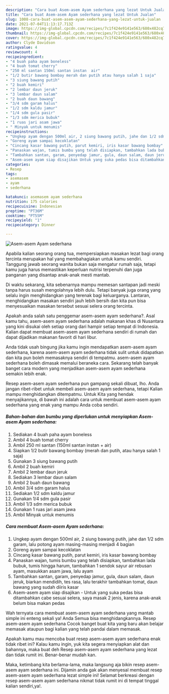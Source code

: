 ```yaml
---
description: "Cara buat Asem-asem Ayam sederhana yang lezat Untuk Jualan"
title: "Cara buat Asem-asem Ayam sederhana yang lezat Untuk Jualan"
slug: 1008-cara-buat-asem-asem-ayam-sederhana-yang-lezat-untuk-jualan
date: 2021-07-04T11:13:17.713Z
image: https://img-global.cpcdn.com/recipes/7c1f424e9141e563/680x482cq70/asem-asem-ayam-sederhana-foto-resep-utama.jpg
thumbnail: https://img-global.cpcdn.com/recipes/7c1f424e9141e563/680x482cq70/asem-asem-ayam-sederhana-foto-resep-utama.jpg
cover: https://img-global.cpcdn.com/recipes/7c1f424e9141e563/680x482cq70/asem-asem-ayam-sederhana-foto-resep-utama.jpg
author: Clyde Davidson
ratingvalue: 4
reviewcount: 4
recipeingredient:
- "4 buah paha ayam boneless"
- "4 buah tomat cherry"
- "250 ml santan 150ml santan instan  air"
- "1/2 butir bawang bombay merah dan putih atau hanya salah 1 saja"
- "3 siung bawang putih"
- "2 buah kemiri"
- "2 lembar daun jeruk"
- "3 lembar daun salam"
- "2 buah daun bawang"
- "3/4 sdm garam halus"
- "1/2 sdm kaldu jamur"
- "1/4 sdm gula pasir"
- "1/3 sdm merica bubuk"
- "1 ruas jari asam jawa"
- " Minyak untuk menumis"
recipeinstructions:
- "Ungkep ayam dengan 500ml air, 2 siung bawang putih, jahe dan 1/2 sdm garam, lalu potong ayam masing-masing menjadi 4 bagian"
- "Goreng ayam sampai kecoklatan"
- "Cincang kasar bawang putih, parut kemiri, iris kasar bawang bombay"
- "Panaskan wajan, tumis bumbu yang telah disiapkan, tambahkan lada bubuk, tumis hingga harum, tambahkan 1 sendok sayur air rebusan ayam, masukkan asam jawa, lalu ayam"
- "Tambahkan santan, garam, penyedap jamur, gula, daun salam, daun jeruk, biarkan mendidih, tes rasa, lalu terakhir tambahkan tomat, daun bawang yang sudah diiris kasar"
- "Asem-asem ayam siap disajikan Untuk yang suka pedas bisa ditambahkan cabe sesuai selera, saya masak 2 jenis, karena anak-anak belum bisa makan pedas"
categories:
- Resep
tags:
- asemasem
- ayam
- sederhana

katakunci: asemasem ayam sederhana 
nutrition: 175 calories
recipecuisine: Indonesian
preptime: "PT36M"
cooktime: "PT55M"
recipeyield: "1"
recipecategory: Dinner

---
```



![Asem-asem Ayam sederhana](https://img-global.cpcdn.com/recipes/7c1f424e9141e563/680x482cq70/asem-asem-ayam-sederhana-foto-resep-utama.jpg)

Apabila kalian seorang orang tua, mempersiapkan masakan lezat bagi orang tercinta merupakan hal yang membahagiakan untuk kamu sendiri. Tanggung jawab seorang  wanita bukan saja mengatur rumah saja, tetapi kamu juga harus memastikan keperluan nutrisi terpenuhi dan juga panganan yang disantap anak-anak mesti mantab.

Di waktu  sekarang, kita sebenarnya mampu memesan santapan jadi meski tanpa harus susah mengolahnya lebih dulu. Tetapi banyak juga orang yang selalu ingin menghidangkan yang terenak bagi keluarganya. Lantaran, menghidangkan masakan sendiri jauh lebih bersih dan kita pun bisa menyesuaikan masakan tersebut sesuai selera orang tercinta. 



Apakah anda salah satu penggemar asem-asem ayam sederhana?. Asal kamu tahu, asem-asem ayam sederhana adalah makanan khas di Nusantara yang kini disukai oleh setiap orang dari hampir setiap tempat di Indonesia. Kalian dapat membuat asem-asem ayam sederhana sendiri di rumah dan dapat dijadikan makanan favorit di hari libur.

Anda tidak usah bingung jika kamu ingin mendapatkan asem-asem ayam sederhana, karena asem-asem ayam sederhana tidak sulit untuk didapatkan dan kita pun boleh memasaknya sendiri di tempatmu. asem-asem ayam sederhana boleh dimasak memalui beraneka cara. Sekarang telah banyak banget cara modern yang menjadikan asem-asem ayam sederhana semakin lebih enak.

Resep asem-asem ayam sederhana pun gampang sekali dibuat, lho. Anda jangan ribet-ribet untuk membeli asem-asem ayam sederhana, tetapi Kalian mampu menghidangkan ditempatmu. Untuk Kita yang hendak menyajikannya, di bawah ini adalah cara untuk membuat asem-asem ayam sederhana yang enak yang mampu Anda coba sendiri.

<!--inarticleads1-->

##### Bahan-bahan dan bumbu yang diperlukan untuk menyiapkan Asem-asem Ayam sederhana:

1. Sediakan 4 buah paha ayam boneless
1. Ambil 4 buah tomat cherry
1. Ambil 250 ml santan (150ml santan instan + air)
1. Siapkan 1/2 butir bawang bombay (merah dan putih, atau hanya salah 1 saja)
1. Gunakan 3 siung bawang putih
1. Ambil 2 buah kemiri
1. Ambil 2 lembar daun jeruk
1. Sediakan 3 lembar daun salam
1. Ambil 2 buah daun bawang
1. Ambil 3/4 sdm garam halus
1. Sediakan 1/2 sdm kaldu jamur
1. Gunakan 1/4 sdm gula pasir
1. Ambil 1/3 sdm merica bubuk
1. Gunakan 1 ruas jari asam jawa
1. Ambil  Minyak untuk menumis




<!--inarticleads2-->

##### Cara membuat Asem-asem Ayam sederhana:

1. Ungkep ayam dengan 500ml air, 2 siung bawang putih, jahe dan 1/2 sdm garam, lalu potong ayam masing-masing menjadi 4 bagian
1. Goreng ayam sampai kecoklatan
1. Cincang kasar bawang putih, parut kemiri, iris kasar bawang bombay
1. Panaskan wajan, tumis bumbu yang telah disiapkan, tambahkan lada bubuk, tumis hingga harum, tambahkan 1 sendok sayur air rebusan ayam, masukkan asam jawa, lalu ayam
1. Tambahkan santan, garam, penyedap jamur, gula, daun salam, daun jeruk, biarkan mendidih, tes rasa, lalu terakhir tambahkan tomat, daun bawang yang sudah diiris kasar
1. Asem-asem ayam siap disajikan - Untuk yang suka pedas bisa ditambahkan cabe sesuai selera, saya masak 2 jenis, karena anak-anak belum bisa makan pedas




Wah ternyata cara membuat asem-asem ayam sederhana yang mantab simple ini enteng sekali ya! Anda Semua bisa menghidangkannya. Resep asem-asem ayam sederhana Cocok banget buat kita yang baru akan belajar memasak ataupun bagi kalian yang telah pandai dalam memasak.

Apakah kamu mau mencoba buat resep asem-asem ayam sederhana enak tidak ribet ini? Kalau kamu ingin, yuk kita segera menyiapkan alat dan bahannya, maka buat deh Resep asem-asem ayam sederhana yang lezat dan tidak rumit ini. Benar-benar mudah kan. 

Maka, ketimbang kita berlama-lama, maka langsung aja bikin resep asem-asem ayam sederhana ini. Dijamin anda gak akan menyesal membuat resep asem-asem ayam sederhana lezat simple ini! Selamat berkreasi dengan resep asem-asem ayam sederhana nikmat tidak rumit ini di tempat tinggal kalian sendiri,ya!.

